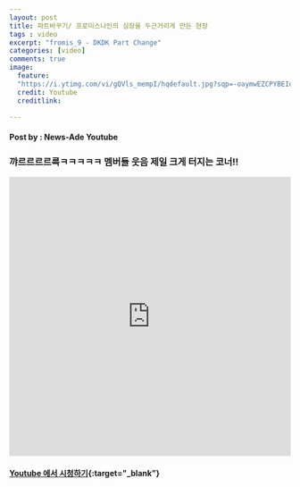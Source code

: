 ```yaml
---
layout: post
title: 파트바꾸기/ 프로미스나인의 심장을 두근거리게 만든 현장 
tags : video
excerpt: "fromis_9 - DKDK Part Change"
categories: [video]
comments: true
image:
  feature:
  "https://i.ytimg.com/vi/gQVls_mempI/hqdefault.jpg?sqp=-oaymwEZCPYBEIoBSFXyq4qpAwsIARUAAIhCGAFwAQ==&rs=AOn4CLDV6l2dgv_WWF7lrg-qJmwzkcDhkg"
  credit: Youtube
  creditlink: 

---
```

#### Post by : News-Ade Youtube
### 꺄르르르르륵ㅋㅋㅋㅋㅋ 멤버들 웃음 제일 크게 터지는 코너!!

<iframe width="100%" height="500" src="https://www.youtube.com/embed/gQVls_mempI?rel=0" frameborder="0" allow="autoplay; encrypted-media" allowfullscreen></iframe>

#### [Youtube 에서 시청하기](https://www.youtube.com/watch?v=gQVls_mempI){:target="_blank"}
